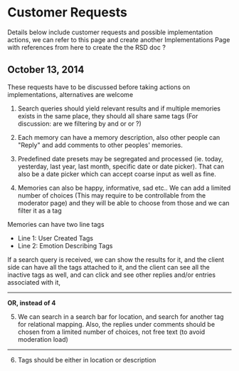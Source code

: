 # Customer Requests #

Details below include customer requests and possible implementation actions, we can refer to this page and create another Implementations Page with references from here to create the the RSD doc ?

## October 13, 2014 ##

These requests have to be discussed before taking actions on implementations, alternatives are welcome

1. Search queries should yield relevant results and if multiple memories exists in the same place, they should all share same tags (For discussion: are we filtering by and or or ?)

2. Each memory can have a memory description, also other people can "Reply" and add comments to other peoples' memories.

3. Predefined date presets may be segregated and processed (ie. today, yesterday, last year, last month, specific date or date picker). That can also be a date picker which can accept coarse input as well as fine.

4. Memories can also be happy, informative, sad etc.. We can add a limited number of choices (This may require to be controllable from the moderator page) and they will be able to choose from those and we can filter it as a tag

Memories can have two line tags
- Line 1: User Created Tags
- Line 2: Emotion Describing Tags

If a search query is received, we can show the results for it, and the client side can have all the tags attached to it, and the client can see all the inactive tags as well, and can click and see other replies and/or entries associated with it,


---

**OR, instead of 4**

5. We can search in a search bar for location, and search for another tag for relational mapping. Also, the replies under comments should be chosen from a limited number of choices, not free text (to avoid moderation load)

---


6. Tags should be either in location or description